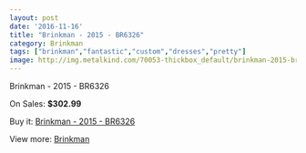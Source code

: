 ```yaml
---
layout: post
date: '2016-11-16'
title: "Brinkman - 2015 - BR6326"
category: Brinkman
tags: ["brinkman","fantastic","custom","dresses","pretty"]
image: http://img.metalkind.com/70053-thickbox_default/brinkman-2015-br6326.jpg
---
```

Brinkman - 2015 - BR6326

On Sales: **$302.99**
<a href="https://www.metalkind.com/en/brinkman/17519-brinkman-2015-br6326.html"><amp-img layout="responsive" width="600" height="600" src="//img.metalkind.com/70053-thickbox_default/brinkman-2015-br6326.jpg" alt="Brinkman - 2015 - BR6326 0" /></a>

Buy it: [Brinkman - 2015 - BR6326](https://www.metalkind.com/en/brinkman/17519-brinkman-2015-br6326.html "Brinkman - 2015 - BR6326")

View more: [Brinkman](https://www.metalkind.com/en/24-brinkman "Brinkman")